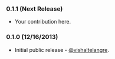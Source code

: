 ### 0.1.1 (Next Release)

* Your contribution here.

### 0.1.0 (12/16/2013)

* Initial public release - [@vishaltelangre](https://github.com/vishaltelangre).

